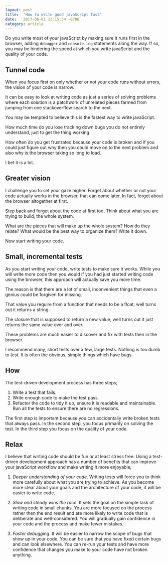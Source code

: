 ```yaml
---
layout: post
title:  "How to write good javaScript fast"
date:   2017-06-01 13:15:34 -0700
category: article
---
```


Do you write most of your javaScript by making sure it runs first in the browser, adding `debugger` and `console.log` statements along the way. If so, you may be hindering the speed at which you write javaScript and the quality of your code.

<!-- more -->
<span id="resume"></span>

## Tunnel code

When you focus first on only whether or not your code runs without errors, the vision of your code is narrow.

It can be easy to look at writing code as just a series of solving problems where each solution is a patchwork of unrelated pieces farmed from jumping from one stackoverflow search to the next.

You may be tempted to believe this is the fastest way to write javaScript. 

How much time do you lose tracking down bugs you do not entirely understand, just to get the thing working.

How often do you get frustrated because your code is broken and if you could just figure out why then you could move on to the next problem and also why is the browser taking so long to load.

I bet it is a lot.

## Greater vision

I challenge you to set your gaze higher. Forget about whether or not your code actually works in the browser, that can come later. In fact, forget about the browser altogether at first.

Step back and forget about the code at first too. Think about what you are trying to build, the whole system. 

What are the pieces that will make up the whole system? How do they relate? What would be the best way to organize them? Write it down.

Now start writing your code.

## Small, incremental tests

As you start writing your code, write tests to make sure it works. While you will write more code then you would if you had just started writing code using the browser, this approach will actually save you more time. 

The reason is that there are a lot of small, inconvenient things that even a genius could be forgiven for missing. 

That value you require from a function that needs to be a float, well turns out it returns a string. 

The closure that is supposed to return a new value, well turns out it just returns the same value over and over. 

These problems are much easier to discover and fix with tests then in the browser.

I recommend many, short tests over a few, large tests. Nothing is too dumb to test. It is often the obvious, simple things which have bugs.

## How

The test-driven development process has three steps;

1. Write a test that fails.
2. Write enough code to make the test pass.
3. Refactor the code to tidy it up, ensure it is readable and maintainable. Run all the tests to ensure there are no regressions.

The first step is important because you can accidentally write broken tests that always pass. In the second step, you focus primarily on solving the test. In the third step you focus on the quality of your code.

## Relax

I believe that writing code should be fun or at least stress free. Using a test-driven development approach has a number of benefits that can improve your javaScript workflow and make writing it more enjoyable;

1. *Deeper understanding of your code*. Writing tests will force you to think more carefully about what you are trying to achieve. As you become more clear about your goals and the architecture of your code, it will be easier to write code.

2. *Slow and steady wins the race*. It sets the goal on the simple task of writing code in small chunks. You are more focused on the process rather then the end result and are more likely to write code that is deliberate and well-considered. You will gradually gain confidence in your code and the process and make fewer mistakes.

3. *Faster debugging*. It will be easier to narrow the scope of bugs that show up in your code. You can be sure that you have fixed certain bugs and can look elsewhere. You can re-run your tests and have more confidence that changes you make to your code have not broken anything. 




